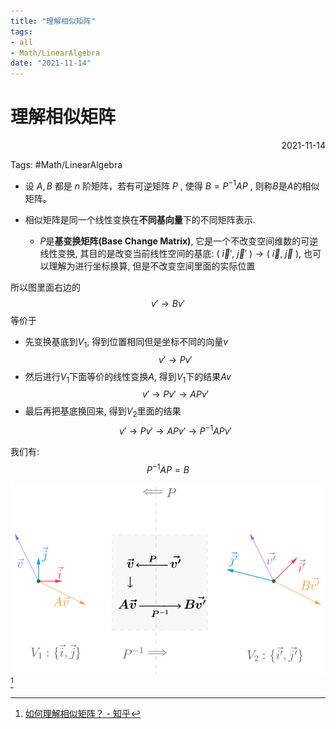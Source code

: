 ```yaml
---
title: "理解相似矩阵"
tags:
- all
- Math/LinearAlgebra
date: "2021-11-14"
---
```

# 理解相似矩阵

<div align="right"> 2021-11-14</div>

Tags: #Math/LinearAlgebra 


- 设 $A,B$ 都是 $n$ 阶矩阵，若有可逆矩阵 $P$ , 使得 $B=P^{-1}AP$ , 则称$B$是$A$的相似矩阵。

- 相似矩阵是同一个线性变换在**不同基向量**下的不同矩阵表示.

	- $P$是**基变换矩阵(Base Change Matrix)**, 它是一个不改变空间维数的可逆线性变换, 其目的是改变当前线性空间的基底: $(\ \vec i',\  \vec j'\ )\rightarrow (\ \vec i,\ \vec j\ )$, 也可以理解为进行坐标换算, 但是不改变空间里面的实际位置

所以图里面右边的
$$v'\rightarrow Bv'$$
等价于
- 先变换基底到$V_1$, 得到位置相同但是坐标不同的向量$v$
$$v'\rightarrow Pv'$$
- 然后进行$V_1$下面等价的线性变换$A$, 得到$V_1$下的结果$Av$
$$v'\rightarrow Pv'\rightarrow APv'$$
- 最后再把基底换回来, 得到$V_2$里面的结果
$$v'\rightarrow Pv'\rightarrow APv'\rightarrow P^{-1}APv'$$

我们有: 
$$P^{-1}AP =  B$$


![](notes/2021/2021.11/assets/img_2022-10-15.png)[^1]



[^1]: [如何理解相似矩阵？ - 知乎](https://zhuanlan.zhihu.com/p/31003468)